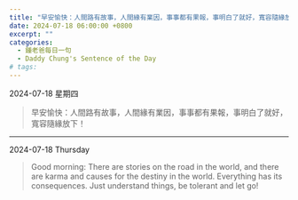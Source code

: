 ```yaml
---
title: "早安愉快：人間路有故事，人間緣有業因，事事都有果報，事明白了就好，寬容隨緣放下！ <br> Good morning: There are stories on the road in the world, and there are karma and causes for the destiny in the world. Everything has its consequences. Just understand things, be tolerant and let go!"
date: 2024-07-18 06:00:00 +0800
excerpt: ""
categories:
  - 鍾老爸每日一句
  - Daddy Chung's Sentence of the Day
# tags:
---
```


2024-07-18 星期四

> 早安愉快：人間路有故事，人間緣有業因，事事都有果報，事明白了就好，寬容隨緣放下！

---

2024-07-18 Thursday

> Good morning: There are stories on the road in the world, and there are karma and causes for the destiny in the world. Everything has its consequences. Just understand things, be tolerant and let go!
